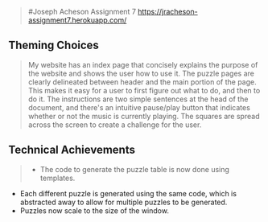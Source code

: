>#Joseph Acheson
>Assignment 7
>https://jracheson-assignment7.herokuapp.com/

Theming Choices
------

 >My website has an index page that concisely explains the purpose of the website and shows the user how to use it. The puzzle pages are clearly delineated between header and the main portion of the page. This makes it easy for a user to first figure out what to do, and then to do it. The instructions are two simple sentences at the head of the document, and there's an intuitive pause/play button that indicates whether or not the music is currently playing. The squares are spread across the screen to create a challenge for the user.


Technical Achievements
-----
>- The code to generate the puzzle table is now done using templates.
- Each different puzzle is generated using the same code, which is abstracted away to allow for multiple puzzles to be generated.
- Puzzles now scale to the size of the window.
